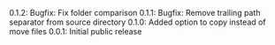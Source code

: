 0.1.2: Bugfix: Fix folder comparison
0.1.1: Bugfix: Remove trailing path separator from source directory
0.1.0: Added option to copy instead of move files
0.0.1: Initial public release
